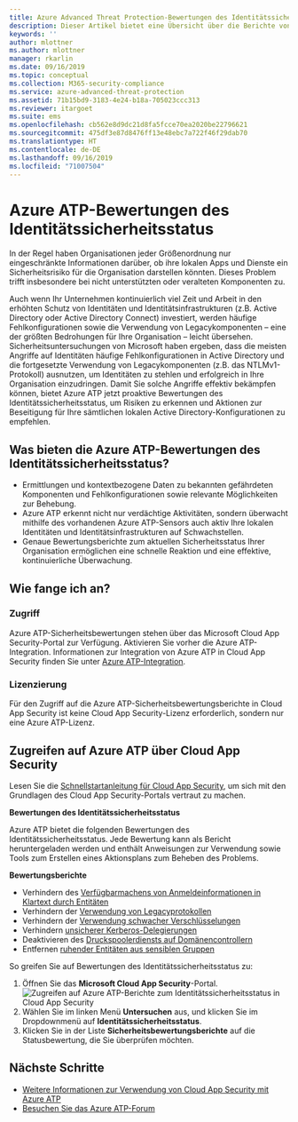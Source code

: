 ```yaml
---
title: Azure Advanced Threat Protection-Bewertungen des Identitätssicherheitsstatus | Microsoft-Dokumentation
description: Dieser Artikel bietet eine Übersicht über die Berichte von Azure ATP zur Bewertung des Identitätssicherheitsstatus.
keywords: ''
author: mlottner
ms.author: mlottner
manager: rkarlin
ms.date: 09/16/2019
ms.topic: conceptual
ms.collection: M365-security-compliance
ms.service: azure-advanced-threat-protection
ms.assetid: 71b15bd9-3183-4e24-b18a-705023ccc313
ms.reviewer: itargoet
ms.suite: ems
ms.openlocfilehash: cb562e8d9dc21d8fa5fcce70ea2020be22796621
ms.sourcegitcommit: 475df3e87d8476ff13e48ebc7a722f46f29dab70
ms.translationtype: HT
ms.contentlocale: de-DE
ms.lasthandoff: 09/16/2019
ms.locfileid: "71007504"
---
```

# <a name="azure-atps-identity-security-posture-assessments"></a>Azure ATP-Bewertungen des Identitätssicherheitsstatus
 
In der Regel haben Organisationen jeder Größenordnung nur eingeschränkte Informationen darüber, ob ihre lokalen Apps und Dienste ein Sicherheitsrisiko für die Organisation darstellen könnten. Dieses Problem trifft insbesondere bei nicht unterstützten oder veralteten Komponenten zu. 

Auch wenn Ihr Unternehmen kontinuierlich viel Zeit und Arbeit in den erhöhten Schutz von Identitäten und Identitätsinfrastrukturen (z.B. Active Directory oder Active Directory Connect) investiert, werden häufige Fehlkonfigurationen sowie die Verwendung von Legacykomponenten – eine der größten Bedrohungen für Ihre Organisation – leicht übersehen. Sicherheitsuntersuchungen von Microsoft haben ergeben, dass die meisten Angriffe auf Identitäten häufige Fehlkonfigurationen in Active Directory und die fortgesetzte Verwendung von Legacykomponenten (z.B. das NTLMv1-Protokoll) ausnutzen, um Identitäten zu stehlen und erfolgreich in Ihre Organisation einzudringen. Damit Sie solche Angriffe effektiv bekämpfen können, bietet Azure ATP jetzt proaktive Bewertungen des Identitätssicherheitsstatus, um Risiken zu erkennen und Aktionen zur Beseitigung für Ihre sämtlichen lokalen Active Directory-Konfigurationen zu empfehlen. 

## <a name="what-do-azure-atp-identity-security-posture-assessments-provide"></a>Was bieten die Azure ATP-Bewertungen des Identitätssicherheitsstatus?  
- Ermittlungen und kontextbezogene Daten zu bekannten gefährdeten Komponenten und Fehlkonfigurationen sowie relevante Möglichkeiten zur Behebung.
- Azure ATP erkennt nicht nur verdächtige Aktivitäten, sondern überwacht mithilfe des vorhandenen Azure ATP-Sensors auch aktiv Ihre lokalen Identitäten und Identitätsinfrastrukturen auf Schwachstellen. 
- Genaue Bewertungsberichte zum aktuellen Sicherheitsstatus Ihrer Organisation ermöglichen eine schnelle Reaktion und eine effektive, kontinuierliche Überwachung. 

## <a name="how-do-i-get-started"></a>Wie fange ich an? 

### <a name="access"></a>Zugriff

Azure ATP-Sicherheitsbewertungen stehen über das Microsoft Cloud App Security-Portal zur Verfügung. Aktivieren Sie vorher die Azure ATP-Integration. Informationen zur Integration von Azure ATP in Cloud App Security finden Sie unter [Azure ATP-Integration](https://docs.microsoft.com/cloud-app-security/aatp-integration). 

### <a name="licensing"></a>Lizenzierung

Für den Zugriff auf die Azure ATP-Sicherheitsbewertungsberichte in Cloud App Security ist keine Cloud App Security-Lizenz erforderlich, sondern nur eine Azure ATP-Lizenz. 

## <a name="access-azure-atp-using-cloud-app-security"></a>Zugreifen auf Azure ATP über Cloud App Security 

Lesen Sie die [Schnellstartanleitung für Cloud App Security](https://docs.microsoft.com/cloud-app-security/getting-started-with-cloud-app-security), um sich mit den Grundlagen des Cloud App Security-Portals vertraut zu machen. 

**Bewertungen des Identitätssicherheitsstatus**

Azure ATP bietet die folgenden Bewertungen des Identitätssicherheitsstatus. Jede Bewertung kann als Bericht heruntergeladen werden und enthält Anweisungen zur Verwendung sowie Tools zum Erstellen eines Aktionsplans zum Beheben des Problems. 

**Bewertungsberichte**
- Verhindern des [Verfügbarmachens von Anmeldeinformationen in Klartext durch Entitäten](atp-cas-isp-clear-text.md)
- Verhindern der [Verwendung von Legacyprotokollen](atp-cas-isp-legacy-protocols.md)
- Verhindern der [Verwendung schwacher Verschlüsselungen](atp-cas-isp-weak-cipher.md)
- Verhindern [unsicherer Kerberos-Delegierungen](atp-cas-isp-unconstrained-kerberos.md)
- Deaktivieren des [Druckspoolerdiensts auf Domänencontrollern](atp-cas-isp-print-spooler.md)
- Entfernen [ruhender Entitäten aus sensiblen Gruppen](atp-cas-isp-dormant-entities.md)

So greifen Sie auf Bewertungen des Identitätssicherheitsstatus zu:
1. Öffnen Sie das **Microsoft Cloud App Security**-Portal. 
    ![Zugreifen auf Azure ATP-Berichte zum Identitätssicherheitsstatus in Cloud App Security](media/atp-cas-isp-report-1.png)
1. Wählen Sie im linken Menü **Untersuchen** aus, und klicken Sie im Dropdownmenü auf **Identitätssicherheitsstatus**. 
1. Klicken Sie in der Liste **Sicherheitsbewertungsberichte** auf die Statusbewertung, die Sie überprüfen möchten.  


## <a name="next-steps"></a>Nächste Schritte
- [Weitere Informationen zur Verwendung von Cloud App Security mit Azure ATP](atp-activities-filtering-mcas.md)
- [Besuchen Sie das Azure ATP-Forum](https://aka.ms/azureatpcommunity)


